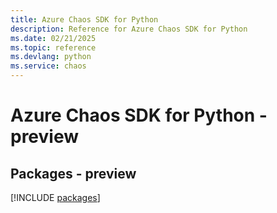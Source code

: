 ```yaml
---
title: Azure Chaos SDK for Python
description: Reference for Azure Chaos SDK for Python
ms.date: 02/21/2025
ms.topic: reference
ms.devlang: python
ms.service: chaos
---
```

# Azure Chaos SDK for Python - preview
## Packages - preview
[!INCLUDE [packages](chaos-index.md)]